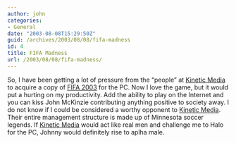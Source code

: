 ```yaml
---
author: john
categories:
- General
date: "2003-08-08T15:29:50Z"
guid: /archives/2003/08/08/fifa-madness
id: 4
title: FIFA Madness
url: /2003/08/08/fifa-madness/
---
```


So, I have been getting a lot of pressure from the &#8220;people&#8221; at [Kinetic Media](http://www.kineticportal.com/) to acquire a copy of [FIFA 2003](http://www.easports.com/platforms/games/fifa2003/home.jsp) for the PC. Now I love the game, but it would put a hurting on my productivity. Add the ability to play on the Internet and you can kiss John McKinzie contributing anything positive to society away. I do not know if I could be considered a worthy opponent to [Kinetic Media](http://www.kineticportal.com/). Their entire management structure is made up of Minnesota soccer legends. If [Kinetic Media](http://www.kineticportal.com/) would act like real men and challenge me to Halo for the PC, Johnny would definitely rise to aplha male.